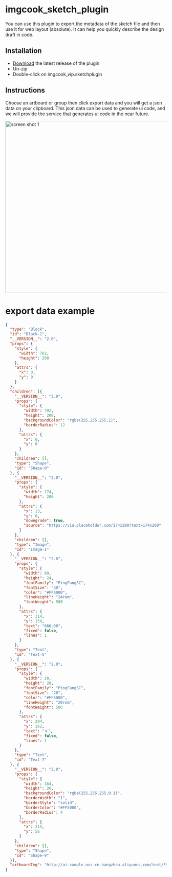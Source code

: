 # imgcook_sketch_plugin

You can use this plugin to export the metadata of the sketch file and then use it for web layout (absolute).
It can help you quickly describe the design draft in code.

## Installation

* [Download](https://github.com/taobaofed/imgcook/releases) the latest release of the plugin
* Un-zip
* Double-click on imgcook_vip.sketchplugin

## Instructions

Choose an artboard or group then click export data and you will get a json data on your clipboard. This json data can be used to generate ui code, and we will provide the service that generates ui code in the near future.

<img width="535" alt="screen shot 1" src="https://img.alicdn.com/tfs/TB1YEYRzFzqK1RjSZSgXXcpAVXa-745-256.png">

# export data example

``` json
{
  "type": "Block",
  "id": "Block-1",
  "__VERSION__": "2.0",
  "props": {
    "style": {
      "width": 702,
      "height": 200
    },
    "attrs": {
      "x": 0,
      "y": 0
    }
  },
  "children": [{
    "__VERSION__": "2.0",
    "props": {
      "style": {
        "width": 702,
        "height": 200,
        "backgroundColor": "rgba(255,255,255,1)",
        "borderRadius": 12
      },
      "attrs": {
        "x": 0,
        "y": 0
      }
    },
    "children": [],
    "type": "Shape",
    "id": "Shape-0"
  }, {
    "__VERSION__": "2.0",
    "props": {
      "style": {
        "width": 174,
        "height": 200
      },
      "attrs": {
        "x": 13,
        "y": 0,
        "downgrade": true,
        "source": "https://via.placeholder.com/174x200?text=174x200"
      }
    },
    "children": [],
    "type": "Image",
    "id": "Image-1"
  }, {
    "__VERSION__": "2.0",
    "props": {
      "style": {
        "width": 99,
        "height": 24,
        "fontFamily": "PingFangSC",
        "fontSize": "30",
        "color": "#FF5000",
        "lineHeight": "24rem",
        "fontWeight": 500
      },
      "attrs": {
        "x": 314,
        "y": 158,
        "text": "666.00",
        "fixed": false,
        "lines": 1
      }
    },
    "type": "Text",
    "id": "Text-5"
  }, {
    "__VERSION__": "2.0",
    "props": {
      "style": {
        "width": 20,
        "height": 20,
        "fontFamily": "PingFangSC",
        "fontSize": "20",
        "color": "#FF5000",
        "lineHeight": "20rem",
        "fontWeight": 500
      },
      "attrs": {
        "x": 294,
        "y": 162,
        "text": "￥",
        "fixed": false,
        "lines": 1
      }
    },
    "type": "Text",
    "id": "Text-7"
  }, {
    "__VERSION__": "2.0",
    "props": {
      "style": {
        "width": 164,
        "height": 26,
        "backgroundColor": "rgba(255,255,255,0.1)",
        "borderWidth": "1",
        "borderStyle": "solid",
        "borderColor": "#FF5000",
        "borderRadius": 4
      },
      "attrs": {
        "x": 215,
        "y": 56
      }
    },
    "children": [],
    "type": "Shape",
    "id": "Shape-9"
  }],
  "artboardImg": "http://ai-sample.oss-cn-hangzhou.aliyuncs.com/test/FmR0vOY7e5w_N5BQAE05HK5ulVmJ.png"
}
```
